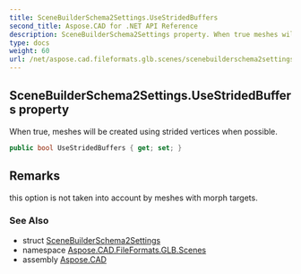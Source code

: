 ```yaml
---
title: SceneBuilderSchema2Settings.UseStridedBuffers
second_title: Aspose.CAD for .NET API Reference
description: SceneBuilderSchema2Settings property. When true meshes will be created using strided vertices when possible
type: docs
weight: 60
url: /net/aspose.cad.fileformats.glb.scenes/scenebuilderschema2settings/usestridedbuffers/
---
```

## SceneBuilderSchema2Settings.UseStridedBuffers property

When true, meshes will be created using strided vertices when possible.

```csharp
public bool UseStridedBuffers { get; set; }
```

## Remarks

this option is not taken into account by meshes with morph targets.

### See Also

* struct [SceneBuilderSchema2Settings](../)
* namespace [Aspose.CAD.FileFormats.GLB.Scenes](../../scenebuilderschema2settings/)
* assembly [Aspose.CAD](../../../)


